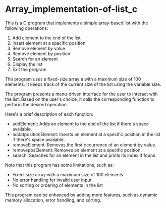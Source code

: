 # Array_implementation-of-list_c
This is a C program that implements a simple array-based list with the following operations:

1. Add element to the end of the list
2. Insert element at a specific position
3. Remove element by value
4. Remove element by position
5. Search for an element
6. Display the list
7. Exit the program

The program uses a fixed-size array a with a maximum size of 100 elements. It keeps track of the current size of the list using the variable size.

The program presents a menu-driven interface for the user to interact with the list. Based on the user's choice, it calls the corresponding function to perform the desired operation.

Here's a brief description of each function:

- addElement: Adds an element to the end of the list if there's space available.
- addatpositionElement: Inserts an element at a specific position in the list if there's space available.
- removeElement: Removes the first occurrence of an element by value.
- removeposElement: Removes an element at a specific position.
- search: Searches for an element in the list and prints its index if found.

Note that this program has some limitations, such as:

- Fixed-size array with a maximum size of 100 elements
- No error handling for invalid user input
- No sorting or ordering of elements in the list

This program can be enhanced by adding more features, such as dynamic memory allocation, error handling, and sorting.
